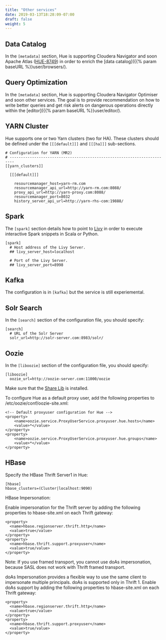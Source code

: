 ```yaml
---
title: "Other services"
date: 2019-03-13T18:28:09-07:00
draft: false
weight: 5
---
```


## Data Catalog

In the `[metadata]` section, Hue is supporting Cloudera Navigator and soon Apache Atlas ([HUE-8749](https://issues.cloudera.org/browse/HUE-8749)) in order to enrich the [data catalog]({{% param baseURL %}}user/browsers/).


## Query Optimization

In the `[metadata]` section, Hue is supporting Cloudera Navigator Optimiser and soon other services. The goal is to provide recommendation on how to write better queries and get risk alerts on dangerous operations directly within the [editor]({{% param baseURL %}}user/editor/).

## YARN Cluster

Hue supports one or two Yarn clusters (two for HA). These clusters should be defined
under the `[[[default]]]` and `[[[ha]]]` sub-sections.

    # Configuration for YARN (MR2)
    # ------------------------------------------------------------------------
    [[yarn_clusters]]

      [[[default]]]

        resourcemanager_host=yarn-rm.com
        resourcemanager_api_url=http://yarn-rm.com:8088/
        proxy_api_url=http://yarn-proxy.com:8088/
        resourcemanager_port=8032
        history_server_api_url=http://yarn-rhs-com:19888/


## Spark

The `[spark]` section details how to point to [Livy](https://livy.incubator.apache.org/) in order to execute interactive Spark snippets in Scala or Python.

    [spark]
      # Host address of the Livy Server.
      ## livy_server_host=localhost

      # Port of the Livy Server.
      ## livy_server_port=8998

## Kafka

The configuration is in `[kafka]` but the service is still experiemental.


## Solr Search

In the `[search]` section of the configuration file, you should
specify:

    [search]
      # URL of the Solr Server
      solr_url=http://solr-server.com:8983/solr/

## Oozie

In the `[liboozie]` section of the configuration file, you should
specify:

    [liboozie]
      oozie_url=http://oozie-server.com:11000/oozie

Make sure that the [Share Lib](https://oozie.apache.org/docs/5.1.0/DG_QuickStart.html#Oozie_Share_Lib_Installation) is installed.

To configure Hue as a default proxy user, add the following properties to /etc/oozie/conf/oozie-site.xml:

    <!-- Default proxyuser configuration for Hue -->
    <property>
        <name>oozie.service.ProxyUserService.proxyuser.hue.hosts</name>
        <value>*</value>
    </property>
    <property>
        <name>oozie.service.ProxyUserService.proxyuser.hue.groups</name>
        <value>*</value>
    </property>

## HBase

Specify the HBase Thrift Server1 in Hue:

    [hbase]
    hbase_clusters=(Cluster|localhost:9090)

HBase Impersonation:

Enable impersonation for the Thrift server by adding the following properties to hbase-site.xml on each Thrift gateway:

    <property>
      <name>hbase.regionserver.thrift.http</name>
      <value>true</value>
    </property>
    <property>
      <name>hbase.thrift.support.proxyuser</name>
      <value>true/value>
    </property>

Note: If you use framed transport, you cannot use doAs impersonation, because SASL does not work with Thrift framed transport.

doAs Impersonation provides a flexible way to use the same client to impersonate multiple principals. doAs is supported only in Thrift 1.
Enable doAs support by adding the following properties to hbase-site.xml on each Thrift gateway:

    <property>
      <name>hbase.regionserver.thrift.http</name>
      <value>true</value>
    </property>
    <property>
      <name>hbase.thrift.support.proxyuser</name>
      <value>true/value>
    </property>
